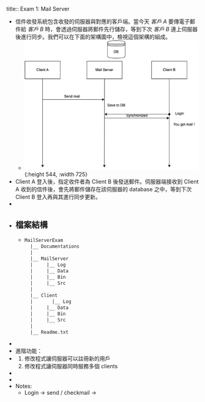 title:: Exam 1: Mail Server

- 信件收發系統包含收發的伺服器與對應的客戶端。當今天 *客戶 A* 要傳電子郵件給 *客戶 B* 時，會透過伺服器將郵件先行儲存，等到下次 *客戶 B* 連上伺服器後進行同步。我們可以在下面的架構圖中，檢視這個架構的組成。
	- ![HT-Exam.drawio.png](../assets/HT-Exam.drawio_1665023421784_0.png){:height 544, :width 725}
- Client A 登入後，指定收件者為 Client B 後發送郵件。伺服器端接收到 Client A 收到的信件後，會先將郵件儲存在該伺服器的 database 之中，等到下次 Client B 登入再與其進行同步更新。
-
- ## 檔案結構
	- ```
	  MailServerExam
	    |__ Documentations
	    |
	    |__ MailServer
	    |	  |__ Log
	    |	  |__ Data
	    |	  |__ Bin
	    |	  |__ Src
	    |
	    |__ Client
	    |		|__ Log
	    |     |__ Data
	    |     |__ Bin
	    |     |__ Src
	    |
	    |__ Readme.txt
	  ```
-
- 進階功能：
- 1. 修改程式讓伺服器可以註冊新的用戶
  2. 修改程式讓伺服器同時服務多個 clients
-
-
- Notes:
	- Login -> send / checkmail ->